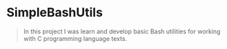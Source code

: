 # SimpleBashUtils
> In this project I was learn and develop basic Bash utilities for working with C programming language texts.
